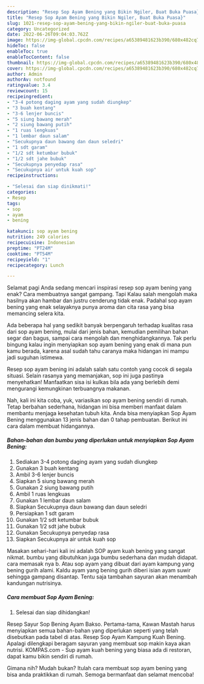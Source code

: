 ```yaml
---
description: "Resep Sop Ayam Bening yang Bikin Ngiler, Buat Buka Puasa}"
title: "Resep Sop Ayam Bening yang Bikin Ngiler, Buat Buka Puasa}"
slug: 1021-resep-sop-ayam-bening-yang-bikin-ngiler-buat-buka-puasa
category: Uncategorized
date: 2022-06-26T09:04:03.762Z
image: https://img-global.cpcdn.com/recipes/a65389481623b390/680x482cq70/sop-ayam-bening-foto-resep-utama.jpg
hideToc: false
enableToc: true
enableTocContent: false
thumbnail: https://img-global.cpcdn.com/recipes/a65389481623b390/680x482cq70/sop-ayam-bening-foto-resep-utama.jpg
cover: https://img-global.cpcdn.com/recipes/a65389481623b390/680x482cq70/sop-ayam-bening-foto-resep-utama.jpg
author: Admin
authorAv: notfound
ratingvalue: 3.4
reviewcount: 15
recipeingredient:
- "3-4 potong daging ayam yang sudah diungkep"
- "3 buah kentang"
- "3-6 lenjer buncis"
- "5 siung bawang merah"
- "2 siung bawang putih"
- "1 ruas lengkuas"
- "1 lembar daun salam"
- "Secukupnya daun bawang dan daun seledri"
- "1 sdt garam"
- "1/2 sdt ketumbar bubuk"
- "1/2 sdt jahe bubuk"
- "Secukupnya penyedap rasa"
- "Secukupnya air untuk kuah sop"
recipeinstructions:

- "Selesai dan siap dinikmati!"
categories:
- Resep
tags:
- sop
- ayam
- bening

katakunci: sop ayam bening 
nutrition: 249 calories
recipecuisine: Indonesian
preptime: "PT24M"
cooktime: "PT54M"
recipeyield: "1"
recipecategory: Lunch

---
```



Selamat pagi Anda sedang mencari inspirasi resep sop ayam bening yang enak? Cara membuatnya sangat gampang. Tapi Kalau salah mengolah maka hasilnya akan hambar dan justru cenderung tidak enak. Padahal sop ayam bening yang enak selayaknya punya aroma dan cita rasa yang bisa memancing selera kita.


Ada beberapa hal yang sedikit banyak berpengaruh terhadap kualitas rasa dari sop ayam bening, mulai dari jenis bahan, kemudian pemilihan bahan segar dan bagus, sampai cara mengolah dan menghidangkannya. Tak perlu bingung kalau ingin menyiapkan sop ayam bening yang enak di mana pun kamu berada, karena asal sudah tahu caranya maka hidangan ini mampu jadi suguhan istimewa.

Resep sop ayam bening ini adalah salah satu contoh yang cocok di segala situasi. Selain rasanya yang memanjakan, sop ini juga pastinya menyehatkan! Manfaatkan sisa isi kulkas bila ada yang berlebih demi mengurangi kemungkinan terbuangnya makanan.


Nah, kali ini kita coba, yuk, variasikan sop ayam bening sendiri di rumah. Tetap berbahan sederhana, hidangan ini bisa memberi manfaat dalam membantu menjaga kesehatan tubuh kita. Anda bisa menyiapkan Sop Ayam Bening menggunakan 13 jenis bahan dan 0 tahap pembuatan. Berikut ini cara dalam membuat hidangannya.

<!--inarticleads1-->

##### Bahan-bahan dan bumbu yang diperlukan untuk menyiapkan Sop Ayam Bening:

1. Sediakan 3-4 potong daging ayam yang sudah diungkep
1. Gunakan 3 buah kentang
1. Ambil 3-6 lenjer buncis
1. Siapkan 5 siung bawang merah
1. Gunakan 2 siung bawang putih
1. Ambil 1 ruas lengkuas
1. Gunakan 1 lembar daun salam
1. Siapkan Secukupnya daun bawang dan daun seledri
1. Persiapkan 1 sdt garam
1. Gunakan 1/2 sdt ketumbar bubuk
1. Gunakan 1/2 sdt jahe bubuk
1. Gunakan Secukupnya penyedap rasa
1. Siapkan Secukupnya air untuk kuah sop


Masakan sehari-hari kali ini adalah SOP ayam kuah bening yang sangat nikmat. bumbu yang dibutuhkan juga bumbu sederhana dan mudah didapat. cara memasak nya b. Atau sop ayam yang dibuat dari ayam kampung yang bening gurih alami. Kaldu ayam yang bening gurih diberi isian ayam suwir sehingga gampang disantap. Tentu saja tambahan sayuran akan menambah kandungan nutrisinya. 

<!--inarticleads2-->

##### Cara membuat Sop Ayam Bening:


1. Selesai dan siap dihidangkan!

Resep Sayur Sop Bening Ayam Bakso. Pertama-tama, Kawan Mastah harus menyiapkan semua bahan-bahan yang diperlukan seperti yang telah disebutkan pada tabel di atas. Resep Sop Ayam Kampung Kuah Bening. Apalagi dilengkapi beragam sayuran yang membuat sop makin kaya akan nutrisi. KOMPAS.com - Sup ayam kuah bening yang biasa ada di restoran, dapat kamu bikin sendiri di rumah. 

Gimana nih? Mudah bukan? Itulah cara membuat sop ayam bening yang bisa anda praktikkan di rumah. Semoga bermanfaat dan selamat mencoba!
